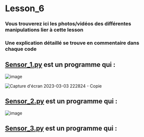 # Lesson_6

### Vous trouverez ici les photos/vidéos des différentes manipulations lier à cette lesson

### Une explication détaillé se trouve en commentaire dans chaque code

## [Sensor_1.py](Sensor_1.py) est un programme qui  :

![image](https://user-images.githubusercontent.com/125505805/224551293-f2574a65-a6fd-44b2-b048-f27d2035810a.png) 

![Capture d'écran 2023-03-03 222824 - Copie](https://user-images.githubusercontent.com/125505805/224551936-9cf91aaa-d882-4764-9599-8aae87edd49b.png)


## [Sensor_2.py](Sensor_2.py) est un programme qui  :

![image](https://user-images.githubusercontent.com/125505805/224552161-dc67fd9e-dee3-4b82-b5c9-0d92ff074efc.png)


## [Sensor_3.py](Sensor_3.py) est un programme qui  :
